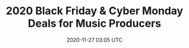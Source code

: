 ---
layout: blog_layout_table_links

title: "2020 Black Friday & Cyber Monday Deals for Music Producers"
date: 2020-11-27 03:05 UTC
tags:
hero: 
intro:

thead:
  - name: 'Name'
    cols: '1'

tdata:
  - slug: 'pluginboutique'
    name: 'Plugin Boutique'
    deal: 'An assortment of plugin deals from Izotope to Fabfilter'
    link: 'https://www.pluginboutique.com/deals'
  - slug: 'cdbaby'
    name: 'CD Baby'
    deal: '25% off ALL album distribution'
    link: 'https://cdbaby.com/promo.aspx'
  - slug: 'lfoaudio'
    name: 'LFOAudio'
    deal: '50% off your entire order of plugins'
    link: 'https://lfoaudio.com/'
  - slug: 'slatedigital'
    name: 'Slate Digital'
    deal: 'Deals on plugins such as FG2A, Fresh Air, sample packs and more.'
    link: 'https://slatedigital.com/'
  - slug: 'arturia'
    name: 'Arturia'
    deal: '50% off flagship software titles'
    link: 'https://www.arturia.com/black-friday-20'
  - slug: 'soundmagic'
    name: 'Sound Magic'
    deal: 'Deals on plugins such as Cadenza Solo Strings & Electric Guitar T'
    link: 'https://neovst.com/'
  - slug: 'soundtoys'
    name: 'Sound Toys'
    deal: 'Over 70% off plug-ins such as Soundtoys 5 & Effect Rack'
    link: 'https://www.soundtoys.com/'
  - slug: 'aberrantdsp'
    name: 'Aberrant DSP'
    deal: 'Deals on their plugins such as Color & Character Bundle and Sketch Cassette II'
    link: 'https://aberrantdsp.com/'
  - slug: 'output'
    name: 'Output'
    deal: 'Plugin deals such as Output Bundle, Signal & Analog Strings'
    link: 'https://output.com/products'
  - slug: 'uad'
    name: 'Universal Audio'
    deal: 'Deals on UAD plugins like Anteres Auto-Tune & Capitol Chambers'
    link: 'https://output.com/products'
  - slug: 'paragonkits'
    name: 'Paragon Kits'
    deal: '40% off Kits'
    link: 'https://shop.mickschultz.com/'
  - slug: 'blackoctopus'
    name: 'Black Octopus'
    deal: '60% off Sample Packs & Presets'
    link: 'https://blackoctopus-sound.com/'
  - slug: 'gummybeatz'
    name: 'Gummy Beatz'
    deal: 'Free Black Friday Sample Packs'
    link: 'https://gummybeatz.beatstars.com/sound-kits'
  - slug: 'venomode'
    name: 'venomode'
    deal: 'Massive 50% off sale'
    link: 'https://venomode.com/'
  - slug: 'adsr'
    name: 'adsr'
    deal: 'Massive Black Friday deals on sounds and plugins'
    link: 'https://www.adsrsounds.com/sale/'
---